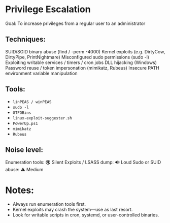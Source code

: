 # Privilege Escalation
Goal: To increase privileges from a regular user to an administrator

## Techniques:
SUID/SGID binary abuse (find / -perm -4000)
Kernel exploits (e.g. DirtyCow, DirtyPipe, PrintNightmare)
Misconfigured sudo permissions (sudo -l)
Exploiting writable services / timers / cron jobs
DLL hijacking (Windows)
Password reuse / token impersonation (mimikatz, Rubeus)
Insecure PATH environment variable manipulation

## Tools:
- `linPEAS / winPEAS`
- `sudo -l`
- `GTFOBins`
- `linux-exploit-suggester.sh`
- `PowerUp.ps1`
- `mimikatz`
- `Rubeus`

## Noise level:
Enumeration tools: 🔇 Silent
Exploits / LSASS dump: 🔊 Loud
Sudo or SUID abuse: ⚠️ Medium

# Notes:
- Always run enumeration tools first.
- Kernel exploits may crash the system—use as last resort.
- Look for writable scripts in cron, systemd, or user-controlled binaries.

